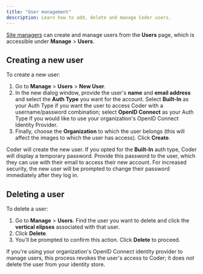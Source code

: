 ```yaml
---
title: "User management"
description: Learn how to add, delete and manage Coder users.
---
```


[Site managers](/access-control/user-roles#site-manager-permissions) can create
and manage users from the **Users** page, which is accessible under **Manage** >
**Users**.

## Creating a new user

To create a new user:

1. Go to **Manage** > **Users** > **New User**.
1. In the new dialog window, provide the user's **name** and **email address**
   and select the **Auth Type** you want for the account. Select **Built-In** as
   your Auth Type if you want the user to access Coder with a username/password
   combination; select **OpenID Connect** as your Auth Type if you would like to
   use your organization's OpenID Connect Identity Provider.
1. Finally, choose the **Organization** to which the user belongs (this will
   affect the images to which the user has access). Click **Create**.

Coder will create the new user. If you opted for the **Built-In** auth type,
Coder will display a temporary password. Provide this password to the user,
which they can use with their email to access their new account. For increased
security, the new user will be prompted to change their password immediately
after they log in.

## Deleting a user

To delete a user:

1. Go to **Manage** > **Users**. Find the user you want to delete and click the
   **vertical elipses** associated with that user.
1. Click **Delete**.
1. You'll be prompted to confirm this action. Click **Delete** to proceed.

If you're using your organization's OpenID Connect identity provider to manage
users, this process revokes the user's access to Coder; it does _not_ delete the
user from your identity store.
